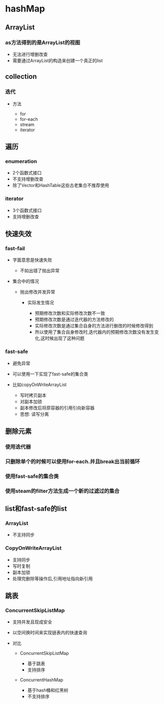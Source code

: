 # hashMap

## ArrayList

### as方法得到的是ArrayList的视图

- 无法进行增删改查
- 需要通过ArrayList的构造来创建一个真正的list

## collection

### 迭代

- 方法

	- for
	- for-each
	- stream
	- iterator

## 遍历

### enumeration

- 2个函数式接口
- 不支持增删改查
- 除了Vector和HashTable这些古老集合不推荐使用

### iterator

- 3个函数式接口
- 支持增删改查

## 快速失效

### fast-fail

- 字面意思是快速失败

	- 不如出错了抛出异常

- 集合中的情况

	- 抛出修改并发异常

		- 实际发生情况

			- 预期修改次数和实际修改次数不一致
			- 预期修改次数是通过迭代器的方法修改的
			- 实际修改次数是通过集合自身的方法进行删改的时候修改得到
			- 所以使用了集合自身修改时,迭代器内的预期修改次数没有发生变化,这时候出现了这种问题

### fast-safe

- 避免异常
- 可以使用一下实现了fast-safe的集合类
- 比如copyOnWriteArrayList

	- 写时拷贝副本
	- 对副本加锁
	- 副本修改后将原容器的引用引向新容器
	- 思想: 读写分离

## 删除元素

### 使用迭代器

### 只删除单个的时候可以使用for-each.并且break出当前循环

### 使用fast-safe的集合类

### 使用steam的filter方法生成一个新的过滤过的集合

## list和fast-safe的list

### ArrayList

- 不支持同步

### CopyOnWriteArrayList

- 支持同步
- 写时复制
- 副本加锁
- 处理完删除等操作后,引用地址指向新引用

## 跳表

### ConcurrentSkipListMap

- 支持并发且现成安全
- 以空间换时间来实现链表内的快速查询
- 对比

	- ConcurrentSkipListMap

		- 基于跳表
		- 支持排序

	- ConcurrentHashMap

		- 基于hash桶和红黑树
		- 不支持排序

